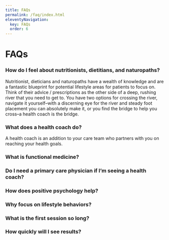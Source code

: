 ```yaml
---
title: FAQs
permalink: /faq/index.html
eleventyNavigation:
  key: FAQs
  order: 6
---
```

# FAQs

### How do I feel about nutritionists, dietitians, and naturopaths?

Nutritionist, dieticians and naturopaths have a wealth of knowledge and are a fantastic blueprint for potential lifestyle areas for patients to focus on. Think of their advice / prescriptions as the other side of a deep, rushing river that you need to get to. You have two options for crossing the river, navigate it yourself–with a discerning eye for the river and steady foot placement you can absolutely make it, or you find the bridge to help you cross–a health coach is the bridge.


### What does a health coach do?
A health coach is an addition to your care team who partners with you on reaching your health goals.

### What is functional medicine?
### Do I need a primary care physician if I’m seeing a health coach?
### How does positive psychology help?
### Why focus on lifestyle behaviors?
### What is the first session so long?
### How quickly will I see results?